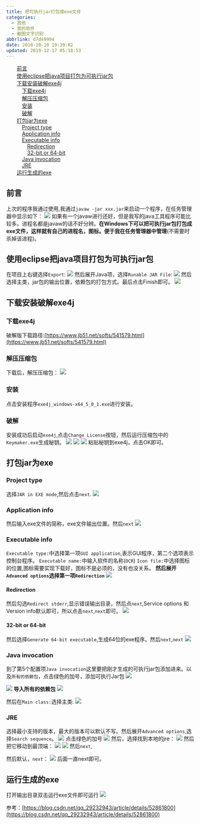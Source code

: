 ```yaml
---
title: 把可执行jar打包成exe文件
categories:
  - 其他
  - 我的软件
  - 截图文字识别
abbrlink: d7d49994
date: 2018-10-10 19:39:02
updated: 2019-12-17 05:18:53
---
```

<div id='my_toc'><a href="/blog/d7d49994/#前言" class="header_2">前言</a>&nbsp;<br><a href="/blog/d7d49994/#使用eclipse把java项目打包为可执行jar包" class="header_2">使用eclipse把java项目打包为可执行jar包</a>&nbsp;<br><a href="/blog/d7d49994/#下载安装破解exe4j" class="header_2">下载安装破解exe4j</a>&nbsp;<br><a href="/blog/d7d49994/#下载exe4j" class="header_3">下载exe4j</a>&nbsp;<br><a href="/blog/d7d49994/#解压压缩包" class="header_3">解压压缩包</a>&nbsp;<br><a href="/blog/d7d49994/#安装" class="header_3">安装</a>&nbsp;<br><a href="/blog/d7d49994/#破解" class="header_3">破解</a>&nbsp;<br><a href="/blog/d7d49994/#打包jar为exe" class="header_2">打包jar为exe</a>&nbsp;<br><a href="/blog/d7d49994/#Project-type" class="header_3">Project type</a>&nbsp;<br><a href="/blog/d7d49994/#Application-info" class="header_3">Application info</a>&nbsp;<br><a href="/blog/d7d49994/#Executable-info" class="header_3">Executable info</a>&nbsp;<br><a href="/blog/d7d49994/#Redirection" class="header_4">Redirection</a>&nbsp;<br><a href="/blog/d7d49994/#32-bit-or-64-bit" class="header_4">32-bit or 64-bit</a>&nbsp;<br><a href="/blog/d7d49994/#Java-invocation" class="header_3">Java invocation</a>&nbsp;<br><a href="/blog/d7d49994/#JRE" class="header_3">JRE</a>&nbsp;<br><a href="/blog/d7d49994/#运行生成的exe" class="header_2">运行生成的exe</a>&nbsp;<br></div>
<style>.header_1{margin-left: 1em;}.header_2{margin-left: 2em;}.header_3{margin-left: 3em;}.header_4{margin-left: 4em;}.header_5{margin-left: 5em;}.header_6{margin-left: 6em;}</style>
<!--more-->
<script>if (navigator.platform.search('arm')==-1){document.getElementById('my_toc').style.display = 'none';}var e,p = document.getElementsByTagName('p');while (p.length>0) {e = p[0];e.parentElement.removeChild(e);}</script>

<!--end-->
## 前言 ##
上次的程序我通过使用,我通过`javaw -jar xxx.jar`来启动一个程序，在任务管理器中显示如下：
![](https://image-1257720033.cos.ap-shanghai.myqcloud.com/blog/MyApplications/SwingBaiduOCR/runablejar2exe/javaw_process.png)
如果有一个javaw进行还好，但是我写的java工具程序可能比较多。进程名都是javaw的话不好分辨。**在Windows下可以把可执行jar包打包成exe文件，这样就有自己的进程名，图标。便于我在任务管理器中管理**(不需要时杀掉该进程)。
## 使用eclipse把java项目打包为可执行jar包 ##
在项目上右键选择`Export`:
![](https://image-1257720033.cos.ap-shanghai.myqcloud.com/blog/MyApplications/SwingBaiduOCR/runablejar2exe/eclipse_export.png)
然后展开Java项，选择`Runable JAR File`:
![](https://image-1257720033.cos.ap-shanghai.myqcloud.com/blog/MyApplications/SwingBaiduOCR/runablejar2exe/eclipse_export_runableJarFile.png)
然后选择主类，jar包的输出位置，依赖包的打包方式。最后点击Finish即可。
![](https://image-1257720033.cos.ap-shanghai.myqcloud.com/blog/MyApplications/SwingBaiduOCR/runablejar2exe/runableJarFileExport.png)

## 下载安装破解exe4j ##

### 下载exe4j ###
破解版下载路径:[https://www.jb51.net/softs/541579.html](https://www.jb51.net/softs/541579.html)
### 解压压缩包 ###
下载后，解压压缩包：
![](https://image-1257720033.cos.ap-shanghai.myqcloud.com/blog/MyApplications/SwingBaiduOCR/runablejar2exe/exe_install.png)
### 安装 ###
点击安装程序`exe4j_windows-x64_5_0_1.exe`进行安装。
### 破解 ###
安装成功后启动`exe4j`,点击`Change License`按钮，然后运行压缩包中的`Keymaker.exe`生成秘钥。
![](https://image-1257720033.cos.ap-shanghai.myqcloud.com/blog/MyApplications/SwingBaiduOCR/runablejar2exe/exe4j_welcome.png)
![](https://image-1257720033.cos.ap-shanghai.myqcloud.com/blog/MyApplications/SwingBaiduOCR/runablejar2exe/exe4j_keymaker.png)
![](https://image-1257720033.cos.ap-shanghai.myqcloud.com/blog/MyApplications/SwingBaiduOCR/runablejar2exe/exe4j_License.png)
粘贴秘钥到exe4j，点击OK即可。
## 打包jar为exe ##

### Project type ###
选择`JAR in EXE mode`,然后点击`next`.
![](https://image-1257720033.cos.ap-shanghai.myqcloud.com/blog/MyApplications/SwingBaiduOCR/runablejar2exe/exe4j_JaxInExe.png)
### Application info ###
然后输入exe文件的简称，exe文件输出位置。然后`next`
![](https://image-1257720033.cos.ap-shanghai.myqcloud.com/blog/MyApplications/SwingBaiduOCR/runablejar2exe/exe4j_Applicationinfo.png)
### Executable info ###
`Executable type:`中选择第一项`GUI application`,表示GUI程序，第二个选项表示控制台程序。
`Executable name:`中输入软件的名称(`OCR`)
`Icon file:`中选择图标的位置,图标需要实现下载好，图标不是必须的，没有也没关系。
**然后展开`Advanced options`选择第一项`Redirection`**
![](https://image-1257720033.cos.ap-shanghai.myqcloud.com/blog/MyApplications/SwingBaiduOCR/runablejar2exe/exe4j_Executableinfo.png)
#### Redirection ####
然后勾选`Redirect stderr`,显示错误输出目录，然后点`next`,Service options 和Version info默认即可，所以点击`next`,`next`即可。
![](https://image-1257720033.cos.ap-shanghai.myqcloud.com/blog/MyApplications/SwingBaiduOCR/runablejar2exe/exej_Executableinfo_Redirection.png)
#### 32-bit or 64-bit ####
然后选择`Generate 64-bit executable`,生成64位的exe程序。然后`next`,`next`
![](https://image-1257720033.cos.ap-shanghai.myqcloud.com/blog/MyApplications/SwingBaiduOCR/runablejar2exe/exe4j_Executable%20info_64bit.png)
### Java invocation ###
到了第5个配置项`Java invocation`这里要把刚才生成的可执行jar包添加进来。以及`所有的依赖包`，点击绿色的加号，添加可执行Jar包
![](https://image-1257720033.cos.ap-shanghai.myqcloud.com/blog/MyApplications/SwingBaiduOCR/runablejar2exe/exe4j_Java_Invocation_add_jar.png)

![](https://image-1257720033.cos.ap-shanghai.myqcloud.com/blog/MyApplications/SwingBaiduOCR/runablejar2exe/exe4j_Java_Invocation_add_jar_archive.png)
**导入所有的依赖包**
![](https://image-1257720033.cos.ap-shanghai.myqcloud.com/blog/MyApplications/SwingBaiduOCR/runablejar2exe/exe4j_Java_Invocation_add_alljar.png)

然后在`Main class:`选择主类:
![](https://image-1257720033.cos.ap-shanghai.myqcloud.com/blog/MyApplications/SwingBaiduOCR/runablejar2exe/exe4j_Java_Invocation_add_jar_mainclass.png)
### JRE ###
选择最小支持的版本，最大的版本可以默认不写。然后展开`Advanced options`,选择`Search sequence`。
![](https://image-1257720033.cos.ap-shanghai.myqcloud.com/blog/MyApplications/SwingBaiduOCR/runablejar2exe/exe4j_JRE_Serch%20sequency.png)
点击绿色的加号
![](https://image-1257720033.cos.ap-shanghai.myqcloud.com/blog/MyApplications/SwingBaiduOCR/runablejar2exe/exe4j_JRE_Serchsequency_add.png)
然后，选择找到本地的jre：
![](https://image-1257720033.cos.ap-shanghai.myqcloud.com/blog/MyApplications/SwingBaiduOCR/runablejar2exe/exe4j_JRE_Serchsequency_add_jre.png)
然后把它移动到最顶端：
![](https://image-1257720033.cos.ap-shanghai.myqcloud.com/blog/MyApplications/SwingBaiduOCR/runablejar2exe/exe4j_JRE_Serchsequency_moveUp.png)
![](https://image-1257720033.cos.ap-shanghai.myqcloud.com/blog/MyApplications/SwingBaiduOCR/runablejar2exe/exe4j_JRE_Serchsequency_moveUp_yes.png)
然后`next`,

然后默认，`next`：
![](https://image-1257720033.cos.ap-shanghai.myqcloud.com/blog/MyApplications/SwingBaiduOCR/runablejar2exe/exej_JRE_Preferred%20VM.png)
后面一直next即可。
## 运行生成的exe ##
打开输出目录双击运行exe文件即可运行
![](https://image-1257720033.cos.ap-shanghai.myqcloud.com/blog/MyApplications/SwingBaiduOCR/runablejar2exe/run_exe.png)


参考：[https://blog.csdn.net/qq_29232943/article/details/52861800](https://blog.csdn.net/qq_29232943/article/details/52861800)
